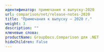 ```yaml
---
идентификатор: примечания к выпуску-2020
url: comparison/net/release-notes-2020
title: "Примечания к выпуску — 2020 г."
weight: 3
description: ""
ключевые слова:
productName: GroupDocs.Comparison для .NET
hideChildren: False
---
```


